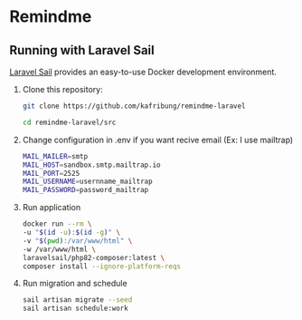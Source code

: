 # Remindme

## Running with Laravel Sail

[Laravel Sail](https://laravel.com/docs/8.x/sail) provides an easy-to-use Docker development environment.

1. Clone this repository:

    ```bash
    git clone https://github.com/kafribung/remindme-laravel

    cd remindme-laravel/src
    ```

2. Change configuration in .env if you want recive email (Ex: I use mailtrap)

    ```bash
    MAIL_MAILER=smtp
    MAIL_HOST=sandbox.smtp.mailtrap.io
    MAIL_PORT=2525
    MAIL_USERNAME=usernname_mailtrap
    MAIL_PASSWORD=password_mailtrap
    ```

3. Run application

    ```bash
    docker run --rm \
    -u "$(id -u):$(id -g)" \
    -v "$(pwd):/var/www/html" \
    -w /var/www/html \
    laravelsail/php82-composer:latest \
    composer install --ignore-platform-reqs
    ```

4. Run migration and schedule

    ```bash
   sail artisan migrate --seed
   sail artisan schedule:work
    ```
